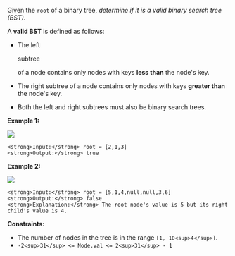 Given the `root` of a binary tree, _determine if it is a valid binary search tree (BST)_.

A **valid BST** is defined as follows:

-   The left
    
    subtree
    
    of a node contains only nodes with keys **less than** the node's key.
-   The right subtree of a node contains only nodes with keys **greater than** the node's key.
-   Both the left and right subtrees must also be binary search trees.

**Example 1:**

![](https://assets.leetcode.com/uploads/2020/12/01/tree1.jpg)

```
<strong>Input:</strong> root = [2,1,3]
<strong>Output:</strong> true
```

**Example 2:**

![](https://assets.leetcode.com/uploads/2020/12/01/tree2.jpg)

```
<strong>Input:</strong> root = [5,1,4,null,null,3,6]
<strong>Output:</strong> false
<strong>Explanation:</strong> The root node's value is 5 but its right child's value is 4.
```

**Constraints:**

-   The number of nodes in the tree is in the range `[1, 10<sup>4</sup>]`.
-   `-2<sup>31</sup> <= Node.val <= 2<sup>31</sup> - 1`